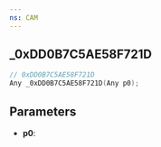 ```yaml
---
ns: CAM
---
```

## _0xDD0B7C5AE58F721D

```c
// 0xDD0B7C5AE58F721D
Any _0xDD0B7C5AE58F721D(Any p0);
```

## Parameters
* **p0**:
